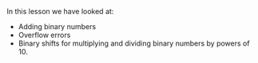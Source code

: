 In this lesson we have looked at:

- Adding binary numbers
- Overflow errors
- Binary shifts for multiplying and dividing binary numbers by powers of 10.